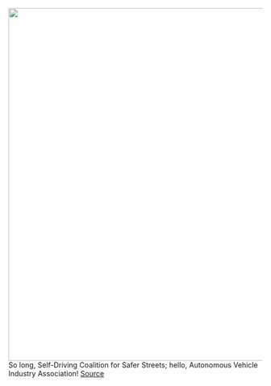 <img src='https://cdn.vox-cdn.com/thumbor/GRdX9H359sXb2AJVBwCnFiWSp4c=/0x0:2040x1360/1200x800/filters:focal(857x517:1183x843)/cdn.vox-cdn.com/uploads/chorus_image/image/70433672/vpavic_181127_3122_0015.0.jpg' width='700px' /><br/>
So long, Self-Driving Coalition for Safer Streets; hello, Autonomous Vehicle Industry Association!
<a href='https://www.theverge.com/2022/1/26/22901349/self-driving-coaltion-rebrand-autonomous-vehicle-industry-tesla'> Source <a/>